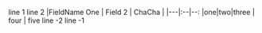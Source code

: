 line 1
line 2
|FieldName One | Field 2 | ChaCha |
|---|:--|--:
|one|two|three
| four | five
line -2
line -1
